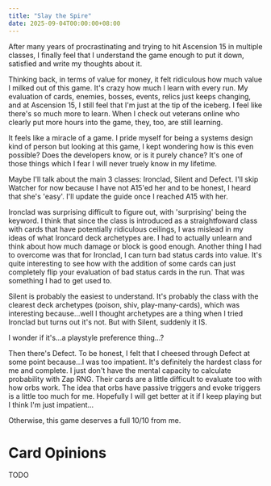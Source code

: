 ```yaml
---
title: "Slay the Spire"
date: 2025-09-04T00:00:00+08:00
---
```


After many years of procrastinating and trying to hit Ascension 15 in multiple classes, I finally feel that I understand the game enough to put it down, satisfied and write my thoughts about it.

<!--more-->

Thinking back, in terms of value for money, it felt ridiculous how much value I milked out of this game. It's crazy how much I learn with every run. My evaluation of cards, enemies, bosses, events, relics just keeps changing, and at Ascension 15, I still feel that I'm just at the tip of the iceberg. I feel like there's so much more to learn. When I check out veterans online who clearly put more hours into the game, they, too, are still learning.

It feels like a miracle of a game. I pride myself for being a systems design kind of person but looking at this game, I kept wondering how is this even possible? Does the developers know, or is it purely chance? It's one of those things which I fear I will never truely know in my lifetime. 

Maybe I'll talk about the main 3 classes: Ironclad, Silent and Defect. I'll skip Watcher for now because I have not A15'ed her and to be honest, I heard that she's 'easy'. I'll update the guide once I reached A15 with her.

Ironclad was surprising difficult to figure out, with 'surprising' being the keyword. I think that since the class is introduced as a straightfoward class with cards that have potentially ridiculous ceilings, I was mislead in my ideas of what Ironcard deck archetypes are. I had to actually unlearn and think about how much damage or block is good enough. Another thing I had to overcome was that for Ironclad, I can turn bad status cards into value. It's quite interesting to see how with the addition of some cards can just completely flip your evaluation of bad status cards in the run. That was something I had to get used to.

Silent is probably the easiest to understand. It's probably the class with the clearest deck archetypes (poison, shiv, play-many-cards), which was interesting because...well I thought archetypes are a thing when I tried Ironclad but turns out it's not. But with Silent, suddenly it IS. 

I wonder if it's...a playstyle preference thing...?

Then there's Defect. To be honest, I felt that I cheesed through Defect at some point because...I was too impatient. It's definitely the hardest class for me and complete. I just don't have the mental capacity to calculate probability with Zap RNG. Their cards are a little difficult to evaluate too with how orbs work. The idea that orbs have passive triggers and evoke triggers is a little too much for me. Hopefully I will get better at it if I keep playing but I think I'm just impatient...


Otherwise, this game deserves a full 10/10 from me. 


# Card Opinions

TODO
